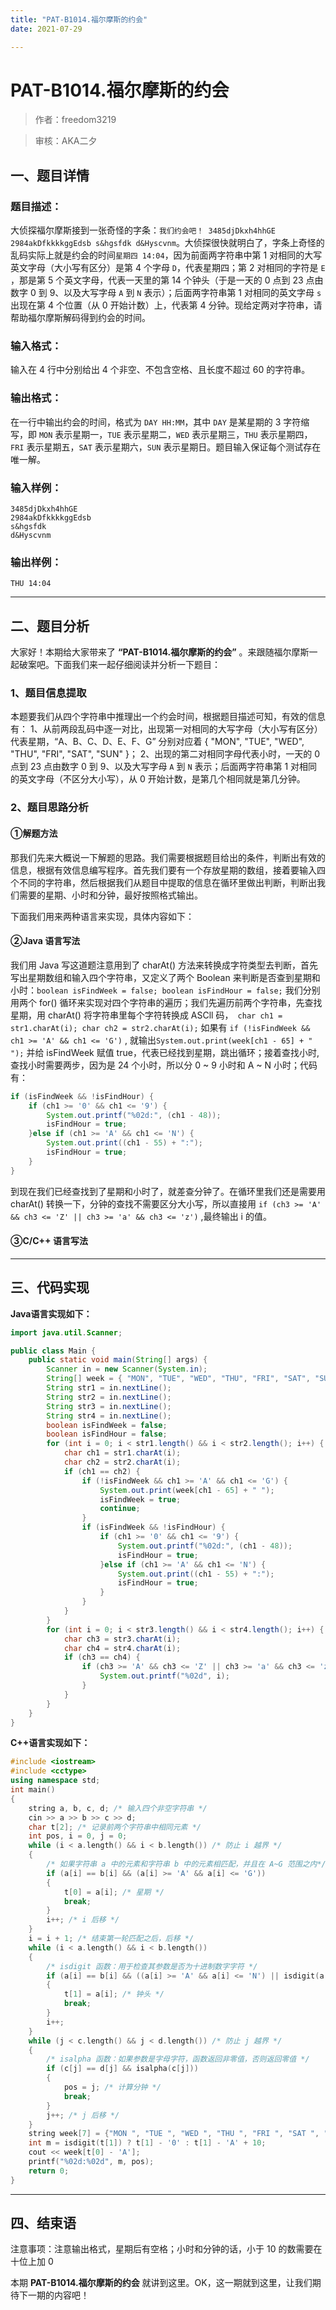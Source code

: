 ```yaml
---
title: "PAT-B1014.福尔摩斯的约会"
date: 2021-07-29

---
```


# PAT-B1014.福尔摩斯的约会

>    作者：freedom3219

>    审核：AKA二夕




## 一、题目详情

### 题目描述：

大侦探福尔摩斯接到一张奇怪的字条：`我们约会吧！ 3485djDkxh4hhGE 2984akDfkkkkggEdsb s&hgsfdk d&Hyscvnm`。大侦探很快就明白了，字条上奇怪的乱码实际上就是约会的时间`星期四 14:04`，因为前面两字符串中第 1 对相同的大写英文字母（大小写有区分）是第 4 个字母 `D`，代表星期四；第 2 对相同的字符是 `E` ，那是第 5 个英文字母，代表一天里的第 14 个钟头（于是一天的 0 点到 23 点由数字 0 到 9、以及大写字母 `A` 到 `N` 表示）；后面两字符串第 1 对相同的英文字母 `s` 出现在第 4 个位置（从 0 开始计数）上，代表第 4 分钟。现给定两对字符串，请帮助福尔摩斯解码得到约会的时间。

### 输入格式：

输入在 4 行中分别给出 4 个非空、不包含空格、且长度不超过 60 的字符串。

### 输出格式：

在一行中输出约会的时间，格式为 `DAY HH:MM`，其中 `DAY` 是某星期的 3 字符缩写，即 `MON` 表示星期一，`TUE` 表示星期二，`WED` 表示星期三，`THU` 表示星期四，`FRI` 表示星期五，`SAT` 表示星期六，`SUN` 表示星期日。题目输入保证每个测试存在唯一解。

### 输入样例：

```out
3485djDkxh4hhGE 
2984akDfkkkkggEdsb 
s&hgsfdk 
d&Hyscvnm
```

### 输出样例：

```out
THU 14:04
```

---

## 二、题目分析

大家好！本期给大家带来了 **“PAT-B1014.福尔摩斯的约会”** 。来跟随福尔摩斯一起破案吧。下面我们来一起仔细阅读并分析一下题目：

### 1、题目信息提取

本题要我们从四个字符串中推理出一个约会时间，根据题目描述可知，有效的信息有： 1、从前两段乱码中逐一对比，出现第一对相同的大写字母（大小写有区分）代表星期，“A、B、C、D、E、F、G” 分别对应着 { "MON", "TUE", "WED", "THU", "FRI", "SAT", "SUN" }； 2、出现的第二对相同字母代表小时，一天的 0 点到 23 点由数字 0 到 9、以及大写字母 `A` 到 `N` 表示；后面两字符串第 1 对相同的英文字母（不区分大小写），从 0 开始计数，是第几个相同就是第几分钟。

### 2、题目思路分析

#### ①解题方法

那我们先来大概说一下解题的思路。我们需要根据题目给出的条件，判断出有效的信息，根据有效信息编写程序。首先我们要有一个存放星期的数组，接着要输入四个不同的字符串，然后根据我们从题目中提取的信息在循环里做出判断，判断出我们需要的星期、小时和分钟，最好按照格式输出。

下面我们用来两种语言来实现，具体内容如下：

#### ②Java 语言写法

我们用 Java 写这道题注意用到了 charAt() 方法来转换成字符类型去判断，首先写出星期数组和输入四个字符串，又定义了两个 Boolean 来判断是否查到星期和小时：`boolean isFindWeek = false; boolean isFindHour = false;` 我们分别用两个 for() 循环来实现对四个字符串的遍历；我们先遍历前两个字符串，先查找星期，用 charAt() 将字符串里每个字符转换成 ASCll 码，` char ch1 = str1.charAt(i); char ch2 = str2.charAt(i);` 如果有 `if (!isFindWeek && ch1 >= 'A' && ch1 <= 'G')` , 就输出`System.out.print(week[ch1 - 65] + " ");` 并给 isFindWeek 赋值 true，代表已经找到星期，跳出循环；接着查找小时,查找小时需要两步，因为是 24 个小时，所以分 0 ~ 9 小时和 A ~ N 小时；代码有：

```java
if (isFindWeek && !isFindHour) {
    if (ch1 >= '0' && ch1 <= '9') {
        System.out.printf("%02d:", (ch1 - 48));
        isFindHour = true;
    }else if (ch1 >= 'A' && ch1 <= 'N') {
        System.out.print((ch1 - 55) + ":");
        isFindHour = true;
    }
}
```

到现在我们已经查找到了星期和小时了，就差查分钟了。在循环里我们还是需要用 charAt() 转换一下，分钟的查找不需要区分大小写，所以直接用 `if (ch3 >= 'A' && ch3 <= 'Z' || ch3 >= 'a' && ch3 <= 'z')` ,最终输出 i 的值。

#### ③C/C++ 语言写法



---

## 三、代码实现

**Java语言实现如下：**

```java
import java.util.Scanner;

public class Main {
    public static void main(String[] args) {
        Scanner in = new Scanner(System.in);
        String[] week = { "MON", "TUE", "WED", "THU", "FRI", "SAT", "SUN" };
        String str1 = in.nextLine();
        String str2 = in.nextLine();
        String str3 = in.nextLine();
        String str4 = in.nextLine();
        boolean isFindWeek = false;
        boolean isFindHour = false;
        for (int i = 0; i < str1.length() && i < str2.length(); i++) {
            char ch1 = str1.charAt(i);
            char ch2 = str2.charAt(i);
            if (ch1 == ch2) {
                if (!isFindWeek && ch1 >= 'A' && ch1 <= 'G') {
                    System.out.print(week[ch1 - 65] + " ");
                    isFindWeek = true;
                    continue;
                }
                if (isFindWeek && !isFindHour) {
                    if (ch1 >= '0' && ch1 <= '9') {
                        System.out.printf("%02d:", (ch1 - 48));
                        isFindHour = true;
                    }else if (ch1 >= 'A' && ch1 <= 'N') {
                        System.out.print((ch1 - 55) + ":");
                        isFindHour = true;
                    }
                }
            }
        }
        for (int i = 0; i < str3.length() && i < str4.length(); i++) {
            char ch3 = str3.charAt(i);
            char ch4 = str4.charAt(i);
            if (ch3 == ch4) {
                if (ch3 >= 'A' && ch3 <= 'Z' || ch3 >= 'a' && ch3 <= 'z') {
                    System.out.printf("%02d", i);
                }
            }
        }
    }
}
```

**C++语言实现如下：**

```c++
#include <iostream>
#include <cctype>
using namespace std;
int main()
{
    string a, b, c, d; /* 输入四个非空字符串 */
    cin >> a >> b >> c >> d;
    char t[2]; /* 记录前两个字符串中相同元素 */
    int pos, i = 0, j = 0;
    while (i < a.length() && i < b.length()) /* 防止 i 越界 */
    {
        /* 如果字符串 a 中的元素和字符串 b 中的元素相匹配，并且在 A~G 范围之内*/
        if (a[i] == b[i] && (a[i] >= 'A' && a[i] <= 'G'))
        {
            t[0] = a[i]; /* 星期 */
            break;
        }
        i++; /* i 后移 */
    }
    i = i + 1; /* 结束第一轮匹配之后，后移 */
    while (i < a.length() && i < b.length())
    {
        /* isdigit 函数：用于检查其参数是否为十进制数字字符 */
        if (a[i] == b[i] && ((a[i] >= 'A' && a[i] <= 'N') || isdigit(a[i])))
        {
            t[1] = a[i]; /* 钟头 */
            break;
        }
        i++;
    }
    while (j < c.length() && j < d.length()) /* 防止 j 越界 */
    {
        /* isalpha 函数：如果参数是字母字符，函数返回非零值，否则返回零值 */
        if (c[j] == d[j] && isalpha(c[j]))
        {
            pos = j; /* 计算分钟 */
            break;
        }
        j++; /* j 后移 */
    }
    string week[7] = {"MON ", "TUE ", "WED ", "THU ", "FRI ", "SAT ", "SUN "}; /* 某星期的 3 字符缩写 */
    int m = isdigit(t[1]) ? t[1] - '0' : t[1] - 'A' + 10;                      /* 计算钟头 */
    cout << week[t[0] - 'A'];                                                  /* 输出星期数 */
    printf("%02d:%02d", m, pos);                                               /* 输出时间 */
    return 0;
}
```


---

## 四、结束语

注意事项：注意输出格式，星期后有空格；小时和分钟的话，小于 10 的数需要在十位上加 0 

本期 **PAT-B1014.福尔摩斯的约会** 就讲到这里。OK，这一期就到这里，让我们期待下一期的内容吧！



